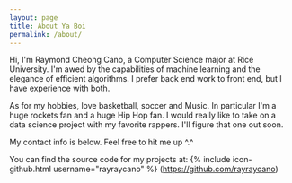 ```yaml
---
layout: page
title: About Ya Boi
permalink: /about/
---
```


Hi, I'm Raymond Cheong Cano, a Computer Science major at Rice University. I'm 
awed by the capabilities of machine learning and the elegance of efficient 
algorithms. I prefer back end work to front end, but I have experience with 
both. 

As for my hobbies, love basketball, soccer and Music. In particular I'm a huge rockets fan and 
a huge Hip Hop fan. I would really like to take on a data science project 
with my favorite rappers. I'll figure that one out soon. 

My contact info is below. Feel free to hit me up ^.^ 

You can find the source code for my projects at: 
{% include icon-github.html username="rayraycano" %} 
(https://github.com/rayraycano)

